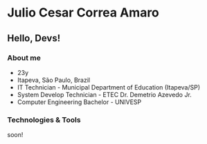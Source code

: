 # Julio Cesar Correa Amaro
## Hello, Devs!

### About me
- 23y 
- Itapeva, São Paulo, Brazil
- IT Technician - Municipal Department of Education (Itapeva/SP)
- System Develop Technician - ETEC Dr. Demetrio Azevedo Jr.
- Computer Engineering Bachelor - UNIVESP

### Technologies & Tools
soon!

<!---
AmaroJulioExe/AmaroJulioExe is a ✨ special ✨ repository because its `README.md` (this file) appears on your GitHub profile.
You can click the Preview link to take a look at your changes.
--->
